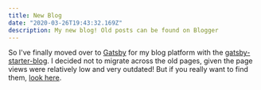 ```yaml
---
title: New Blog
date: "2020-03-26T19:43:32.169Z"
description: My new blog! Old posts can be found on Blogger
---
```


So I've finally moved over to [Gatsby](https://www.gatsbyjs.org/) for my blog platform with the [gatsby-starter-blog](https://www.gatsbyjs.org/starters/gatsbyjs/gatsby-starter-blog/). I decided not to migrate across the old pages, given the page views were relatively low and very outdated! But if you really want to find them, [look here](https://adrianlucathomas.blogspot.com).
